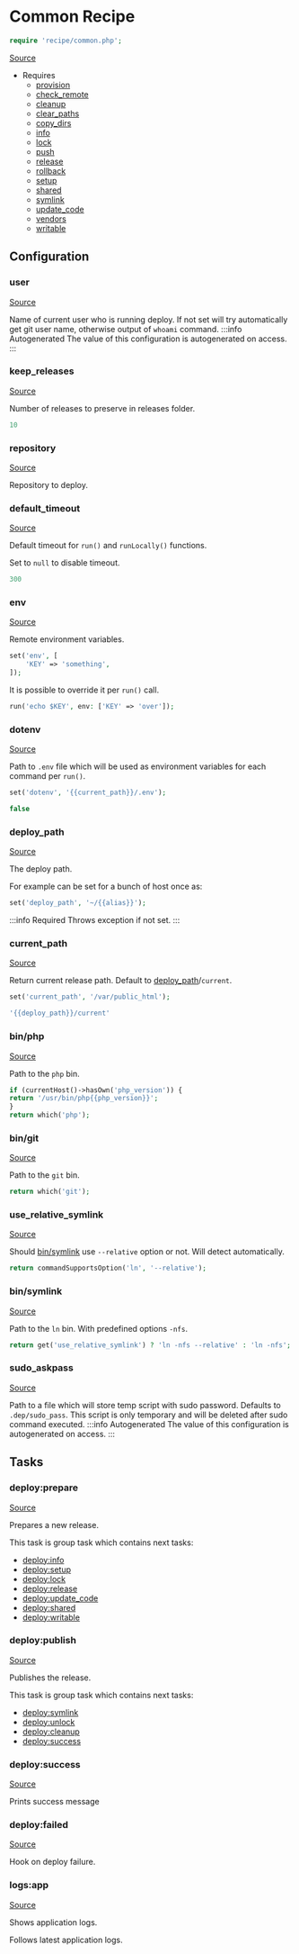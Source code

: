 <!-- DO NOT EDIT THIS FILE! -->
<!-- Instead edit recipe/common.php -->
<!-- Then run bin/docgen -->

# Common Recipe

```php
require 'recipe/common.php';
```

[Source](/recipe/common.php)

* Requires
  * [provision](/docs/recipe/provision.md)
  * [check_remote](/docs/recipe/deploy/check_remote.md)
  * [cleanup](/docs/recipe/deploy/cleanup.md)
  * [clear_paths](/docs/recipe/deploy/clear_paths.md)
  * [copy_dirs](/docs/recipe/deploy/copy_dirs.md)
  * [info](/docs/recipe/deploy/info.md)
  * [lock](/docs/recipe/deploy/lock.md)
  * [push](/docs/recipe/deploy/push.md)
  * [release](/docs/recipe/deploy/release.md)
  * [rollback](/docs/recipe/deploy/rollback.md)
  * [setup](/docs/recipe/deploy/setup.md)
  * [shared](/docs/recipe/deploy/shared.md)
  * [symlink](/docs/recipe/deploy/symlink.md)
  * [update_code](/docs/recipe/deploy/update_code.md)
  * [vendors](/docs/recipe/deploy/vendors.md)
  * [writable](/docs/recipe/deploy/writable.md)

## Configuration
### user
[Source](https://github.com/deployphp/deployer/blob/master/recipe/common.php#L29)

Name of current user who is running deploy.
If not set will try automatically get git user name,
otherwise output of `whoami` command.
:::info Autogenerated
The value of this configuration is autogenerated on access.
:::




### keep_releases
[Source](https://github.com/deployphp/deployer/blob/master/recipe/common.php#L46)

Number of releases to preserve in releases folder.

```php title="Default value"
10
```


### repository
[Source](https://github.com/deployphp/deployer/blob/master/recipe/common.php#L49)

Repository to deploy.



### default_timeout
[Source](https://github.com/deployphp/deployer/blob/master/recipe/common.php#L54)

Default timeout for `run()` and `runLocally()` functions.

Set to `null` to disable timeout.

```php title="Default value"
300
```


### env
[Source](https://github.com/deployphp/deployer/blob/master/recipe/common.php#L70)

Remote environment variables.
```php
set('env', [
    'KEY' => 'something',
]);
```

It is possible to override it per `run()` call.

```php
run('echo $KEY', env: ['KEY' => 'over']);
```



### dotenv
[Source](https://github.com/deployphp/deployer/blob/master/recipe/common.php#L79)

Path to `.env` file which will be used as environment variables for each command per `run()`.

```php
set('dotenv', '{{current_path}}/.env');
```

```php title="Default value"
false
```


### deploy_path
[Source](https://github.com/deployphp/deployer/blob/master/recipe/common.php#L89)

The deploy path.

For example can be set for a bunch of host once as:
```php
set('deploy_path', '~/{{alias}}');
```
:::info Required
Throws exception if not set.
:::




### current_path
[Source](https://github.com/deployphp/deployer/blob/master/recipe/common.php#L99)

Return current release path. Default to [deploy_path](/docs/recipe/common.md#deploy_path)/`current`.
```php
set('current_path', '/var/public_html');
```

```php title="Default value"
'{{deploy_path}}/current'
```


### bin/php
[Source](https://github.com/deployphp/deployer/blob/master/recipe/common.php#L102)

Path to the `php` bin.

```php title="Default value"
if (currentHost()->hasOwn('php_version')) {
return '/usr/bin/php{{php_version}}';
}
return which('php');
```


### bin/git
[Source](https://github.com/deployphp/deployer/blob/master/recipe/common.php#L110)

Path to the `git` bin.

```php title="Default value"
return which('git');
```


### use_relative_symlink
[Source](https://github.com/deployphp/deployer/blob/master/recipe/common.php#L116)

Should [bin/symlink](/docs/recipe/common.md#bin/symlink) use `--relative` option or not. Will detect
automatically.

```php title="Default value"
return commandSupportsOption('ln', '--relative');
```


### bin/symlink
[Source](https://github.com/deployphp/deployer/blob/master/recipe/common.php#L121)

Path to the `ln` bin. With predefined options `-nfs`.

```php title="Default value"
return get('use_relative_symlink') ? 'ln -nfs --relative' : 'ln -nfs';
```


### sudo_askpass
[Source](https://github.com/deployphp/deployer/blob/master/recipe/common.php#L128)

Path to a file which will store temp script with sudo password.
Defaults to `.dep/sudo_pass`. This script is only temporary and will be deleted after
sudo command executed.
:::info Autogenerated
The value of this configuration is autogenerated on access.
:::





## Tasks

### deploy:prepare
[Source](https://github.com/deployphp/deployer/blob/master/recipe/common.php#L137)

Prepares a new release.




This task is group task which contains next tasks:
* [deploy:info](/docs/recipe/deploy/info.md#deployinfo)
* [deploy:setup](/docs/recipe/deploy/setup.md#deploysetup)
* [deploy:lock](/docs/recipe/deploy/lock.md#deploylock)
* [deploy:release](/docs/recipe/deploy/release.md#deployrelease)
* [deploy:update_code](/docs/recipe/deploy/update_code.md#deployupdate_code)
* [deploy:shared](/docs/recipe/deploy/shared.md#deployshared)
* [deploy:writable](/docs/recipe/deploy/writable.md#deploywritable)


### deploy:publish
[Source](https://github.com/deployphp/deployer/blob/master/recipe/common.php#L148)

Publishes the release.




This task is group task which contains next tasks:
* [deploy:symlink](/docs/recipe/deploy/symlink.md#deploysymlink)
* [deploy:unlock](/docs/recipe/deploy/lock.md#deployunlock)
* [deploy:cleanup](/docs/recipe/deploy/cleanup.md#deploycleanup)
* [deploy:success](/docs/recipe/common.md#deploysuccess)


### deploy:success
[Source](https://github.com/deployphp/deployer/blob/master/recipe/common.php#L158)



Prints success message


### deploy:failed
[Source](https://github.com/deployphp/deployer/blob/master/recipe/common.php#L167)



Hook on deploy failure.


### logs:app
[Source](https://github.com/deployphp/deployer/blob/master/recipe/common.php#L177)

Shows application logs.

Follows latest application logs.


